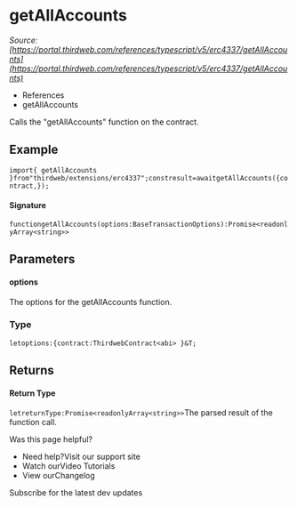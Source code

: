 # getAllAccounts

*Source: [https://portal.thirdweb.com/references/typescript/v5/erc4337/getAllAccounts](https://portal.thirdweb.com/references/typescript/v5/erc4337/getAllAccounts)*

* References
* getAllAccounts

Calls the "getAllAccounts" function on the contract.

## Example

`import{ getAllAccounts }from"thirdweb/extensions/erc4337";constresult=awaitgetAllAccounts({contract,});`
#### Signature

`functiongetAllAccounts(options:BaseTransactionOptions):Promise<readonlyArray<string>>`
## Parameters

#### options

The options for the getAllAccounts function.

### Type

`letoptions:{contract:ThirdwebContract<abi> }&T;`
## Returns

#### Return Type

`letreturnType:Promise<readonlyArray<string>>`The parsed result of the function call.

Was this page helpful?

* Need help?Visit our support site
* Watch ourVideo Tutorials
* View ourChangelog

Subscribe for the latest dev updates


